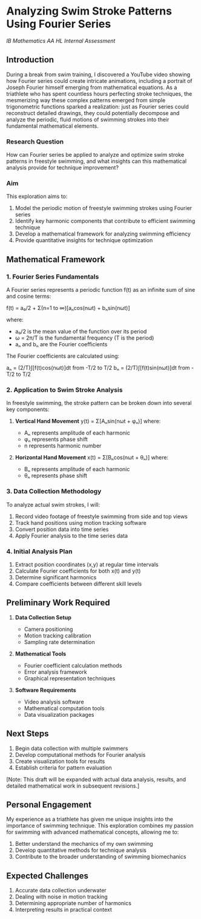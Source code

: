 # Analyzing Swim Stroke Patterns Using Fourier Series
*IB Mathematics AA HL Internal Assessment*

## Introduction
During a break from swim training, I discovered a YouTube video showing how Fourier series could create intricate animations, including a portrait of Joseph Fourier himself emerging from mathematical equations. As a triathlete who has spent countless hours perfecting stroke techniques, the mesmerizing way these complex patterns emerged from simple trigonometric functions sparked a realization: just as Fourier series could reconstruct detailed drawings, they could potentially decompose and analyze the periodic, fluid motions of swimming strokes into their fundamental mathematical elements.

### Research Question
How can Fourier series be applied to analyze and optimize swim stroke patterns in freestyle swimming, and what insights can this mathematical analysis provide for technique improvement?

### Aim
This exploration aims to:
1. Model the periodic motion of freestyle swimming strokes using Fourier series
2. Identify key harmonic components that contribute to efficient swimming technique
3. Develop a mathematical framework for analyzing swimming efficiency
4. Provide quantitative insights for technique optimization

## Mathematical Framework

### 1. Fourier Series Fundamentals
A Fourier series represents a periodic function f(t) as an infinite sum of sine and cosine terms:

f(t) = a₀/2 + Σ(n=1 to ∞)[aₙcos(nωt) + bₙsin(nωt)]

where:
- a₀/2 is the mean value of the function over its period
- ω = 2π/T is the fundamental frequency (T is the period)
- aₙ and bₙ are the Fourier coefficients

The Fourier coefficients are calculated using:

aₙ = (2/T)∫[f(t)cos(nωt)]dt from -T/2 to T/2
bₙ = (2/T)∫[f(t)sin(nωt)]dt from -T/2 to T/2

### 2. Application to Swim Stroke Analysis
In freestyle swimming, the stroke pattern can be broken down into several key components:

1. **Vertical Hand Movement**
   y(t) = Σ[Aₙsin(nωt + φₙ)]
   where:
   - Aₙ represents amplitude of each harmonic
   - φₙ represents phase shift
   - n represents harmonic number

2. **Horizontal Hand Movement**
   x(t) = Σ[Bₙcos(nωt + θₙ)]
   where:
   - Bₙ represents amplitude of each harmonic
   - θₙ represents phase shift

### 3. Data Collection Methodology
To analyze actual swim strokes, I will:
1. Record video footage of freestyle swimming from side and top views
2. Track hand positions using motion tracking software
3. Convert position data into time series
4. Apply Fourier analysis to the time series data

### 4. Initial Analysis Plan
1. Extract position coordinates (x,y) at regular time intervals
2. Calculate Fourier coefficients for both x(t) and y(t)
3. Determine significant harmonics
4. Compare coefficients between different skill levels

## Preliminary Work Required
1. **Data Collection Setup**
   - Camera positioning
   - Motion tracking calibration
   - Sampling rate determination

2. **Mathematical Tools**
   - Fourier coefficient calculation methods
   - Error analysis framework
   - Graphical representation techniques

3. **Software Requirements**
   - Video analysis software
   - Mathematical computation tools
   - Data visualization packages

## Next Steps
1. Begin data collection with multiple swimmers
2. Develop computational methods for Fourier analysis
3. Create visualization tools for results
4. Establish criteria for pattern evaluation

[Note: This draft will be expanded with actual data analysis, results, and detailed mathematical work in subsequent revisions.]

## Personal Engagement
My experience as a triathlete has given me unique insights into the importance of swimming technique. This exploration combines my passion for swimming with advanced mathematical concepts, allowing me to:
1. Better understand the mechanics of my own swimming
2. Develop quantitative methods for technique analysis
3. Contribute to the broader understanding of swimming biomechanics

## Expected Challenges
1. Accurate data collection underwater
2. Dealing with noise in motion tracking
3. Determining appropriate number of harmonics
4. Interpreting results in practical context